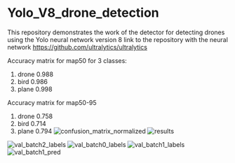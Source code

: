# Yolo_V8_drone_detection
This repository demonstrates the work of the detector for detecting drones using the Yolo neural network version 8
link to the repository with the neural network https://github.com/ultralytics/ultralytics


Accuracy matrix for map50 for 3 classes:
1) drone 0.988
2) bird 0.986
3) plane 0.998




Accuracy matrix for map50-95
1) drone 0.758
2) bird 0.714
3) plane 0.794
![confusion_matrix_normalized](https://github.com/Egorvasechko/Yolo_V8_drone_detection/assets/71592796/adcbb494-6897-43ec-85bd-bca80b9d5d2d)
![results](https://github.com/Egorvasechko/Yolo_V8_drone_detection/assets/71592796/b9fad1ee-75d5-444a-811e-36067d8e4661)

![val_batch2_labels](https://github.com/Egorvasechko/Yolo_V8_drone_detection/assets/71592796/2ad26602-d9e1-420c-ab9a-c8ad7e576d08)
![val_batch0_labels](https://github.com/Egorvasechko/Yolo_V8_drone_detection/assets/71592796/1130e719-4c66-4732-b76d-d7b3192c1ae8)
![val_batch1_labels](https://github.com/Egorvasechko/Yolo_V8_drone_detection/assets/71592796/bd70a2be-189b-40be-a3b6-60444dcea347)
![val_batch1_pred](https://github.com/Egorvasechko/Yolo_V8_drone_detection/assets/71592796/88c15e63-aa53-4386-bea7-b3b96c68792b)
